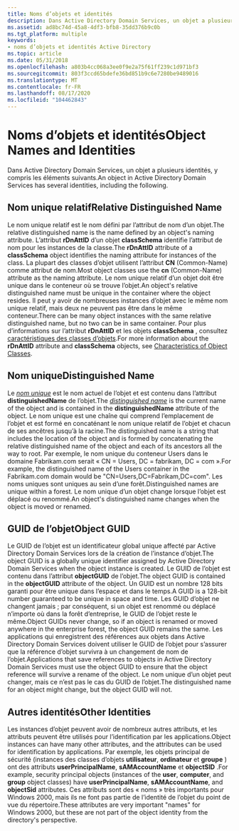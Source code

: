 ```yaml
---
title: Noms d’objets et identités
description: Dans Active Directory Domain Services, un objet a plusieurs identités, y compris les éléments suivants.
ms.assetid: ad8bc74d-45a8-4df3-bfb8-35dd376b9c0b
ms.tgt_platform: multiple
keywords:
- noms d’objets et identités Active Directory
ms.topic: article
ms.date: 05/31/2018
ms.openlocfilehash: a803b4cc068a3ee0f9e2a75f61ff239c1d971bf3
ms.sourcegitcommit: 803f3ccd65bdefe36bd851b9c6e7280be9489016
ms.translationtype: MT
ms.contentlocale: fr-FR
ms.lasthandoff: 08/17/2020
ms.locfileid: "104462843"
---
```

# <a name="object-names-and-identities"></a><span data-ttu-id="80791-104">Noms d’objets et identités</span><span class="sxs-lookup"><span data-stu-id="80791-104">Object Names and Identities</span></span>

<span data-ttu-id="80791-105">Dans Active Directory Domain Services, un objet a plusieurs identités, y compris les éléments suivants.</span><span class="sxs-lookup"><span data-stu-id="80791-105">An object in Active Directory Domain Services has several identities, including the following.</span></span>

## <a name="relative-distinguished-name"></a><span data-ttu-id="80791-106">Nom unique relatif</span><span class="sxs-lookup"><span data-stu-id="80791-106">Relative Distinguished Name</span></span>

<span data-ttu-id="80791-107">Le nom unique relatif est le nom défini par l’attribut de nom d’un objet.</span><span class="sxs-lookup"><span data-stu-id="80791-107">The relative distinguished name is the name defined by an object's naming attribute.</span></span> <span data-ttu-id="80791-108">L’attribut **rDnAttID** d’un objet **classSchema** identifie l’attribut de nom pour les instances de la classe.</span><span class="sxs-lookup"><span data-stu-id="80791-108">The **rDnAttID** attribute of a **classSchema** object identifies the naming attribute for instances of the class.</span></span> <span data-ttu-id="80791-109">La plupart des classes d’objet utilisent l’attribut **CN** (Common-Name) comme attribut de nom.</span><span class="sxs-lookup"><span data-stu-id="80791-109">Most object classes use the **cn** (Common-Name) attribute as the naming attribute.</span></span> <span data-ttu-id="80791-110">Le nom unique relatif d’un objet doit être unique dans le conteneur où se trouve l’objet.</span><span class="sxs-lookup"><span data-stu-id="80791-110">An object's relative distinguished name must be unique in the container where the object resides.</span></span> <span data-ttu-id="80791-111">Il peut y avoir de nombreuses instances d’objet avec le même nom unique relatif, mais deux ne peuvent pas être dans le même conteneur.</span><span class="sxs-lookup"><span data-stu-id="80791-111">There can be many object instances with the same relative distinguished name, but no two can be in same container.</span></span> <span data-ttu-id="80791-112">Pour plus d’informations sur l’attribut **rDnAttID** et les objets **classSchema** , consultez [caractéristiques des classes d’objets](characteristics-of-object-classes.md).</span><span class="sxs-lookup"><span data-stu-id="80791-112">For more information about the **rDnAttID** attribute and **classSchema** objects, see [Characteristics of Object Classes](characteristics-of-object-classes.md).</span></span>

## <a name="distinguished-name"></a><span data-ttu-id="80791-113">Nom unique</span><span class="sxs-lookup"><span data-stu-id="80791-113">Distinguished Name</span></span>

<span data-ttu-id="80791-114">Le [*nom unique*](/previous-versions/windows/desktop/legacy/ms681901(v=vs.85)) est le nom actuel de l’objet et est contenu dans l’attribut **distinguishedName** de l’objet.</span><span class="sxs-lookup"><span data-stu-id="80791-114">The [*distinguished name*](/previous-versions/windows/desktop/legacy/ms681901(v=vs.85)) is the current name of the object and is contained in the **distinguishedName** attribute of the object.</span></span> <span data-ttu-id="80791-115">Le nom unique est une chaîne qui comprend l’emplacement de l’objet et est formé en concaténant le nom unique relatif de l’objet et chacun de ses ancêtres jusqu’à la racine.</span><span class="sxs-lookup"><span data-stu-id="80791-115">The distinguished name is a string that includes the location of the object and is formed by concatenating the relative distinguished name of the object and each of its ancestors all the way to root.</span></span> <span data-ttu-id="80791-116">Par exemple, le nom unique du conteneur Users dans le domaine Fabrikam.com serait « CN = Users, DC = fabrikam, DC = com ».</span><span class="sxs-lookup"><span data-stu-id="80791-116">For example, the distinguished name of the Users container in the Fabrikam.com domain would be "CN=Users,DC=Fabrikam,DC=com".</span></span> <span data-ttu-id="80791-117">Les noms uniques sont uniques au sein d’une forêt.</span><span class="sxs-lookup"><span data-stu-id="80791-117">Distinguished names are unique within a forest.</span></span> <span data-ttu-id="80791-118">Le nom unique d’un objet change lorsque l’objet est déplacé ou renommé.</span><span class="sxs-lookup"><span data-stu-id="80791-118">An object's distinguished name changes when the object is moved or renamed.</span></span>

## <a name="object-guid"></a><span data-ttu-id="80791-119">GUID de l’objet</span><span class="sxs-lookup"><span data-stu-id="80791-119">Object GUID</span></span>

<span data-ttu-id="80791-120">Le GUID de l’objet est un identificateur global unique affecté par Active Directory Domain Services lors de la création de l’instance d’objet.</span><span class="sxs-lookup"><span data-stu-id="80791-120">The object GUID is a globally unique identifier assigned by Active Directory Domain Services when the object instance is created.</span></span> <span data-ttu-id="80791-121">Le GUID de l’objet est contenu dans l’attribut **objectGUID** de l’objet.</span><span class="sxs-lookup"><span data-stu-id="80791-121">The object GUID is contained in the **objectGUID** attribute of the object.</span></span> <span data-ttu-id="80791-122">Un GUID est un nombre 128 bits garanti pour être unique dans l’espace et dans le temps.</span><span class="sxs-lookup"><span data-stu-id="80791-122">A GUID is a 128-bit number guaranteed to be unique in space and time.</span></span> <span data-ttu-id="80791-123">Les GUID d’objet ne changent jamais ; par conséquent, si un objet est renommé ou déplacé n’importe où dans la forêt d’entreprise, le GUID de l’objet reste le même.</span><span class="sxs-lookup"><span data-stu-id="80791-123">Object GUIDs never change, so if an object is renamed or moved anywhere in the enterprise forest, the object GUID remains the same.</span></span> <span data-ttu-id="80791-124">Les applications qui enregistrent des références aux objets dans Active Directory Domain Services doivent utiliser le GUID de l’objet pour s’assurer que la référence d’objet survivra à un changement de nom de l’objet.</span><span class="sxs-lookup"><span data-stu-id="80791-124">Applications that save references to objects in Active Directory Domain Services must use the object GUID to ensure that the object reference will survive a rename of the object.</span></span> <span data-ttu-id="80791-125">Le nom unique d’un objet peut changer, mais ce n’est pas le cas du GUID de l’objet.</span><span class="sxs-lookup"><span data-stu-id="80791-125">The distinguished name for an object might change, but the object GUID will not.</span></span>

## <a name="other-identities"></a><span data-ttu-id="80791-126">Autres identités</span><span class="sxs-lookup"><span data-stu-id="80791-126">Other Identities</span></span>

<span data-ttu-id="80791-127">Les instances d’objet peuvent avoir de nombreux autres attributs, et les attributs peuvent être utilisés pour l’identification par les applications.</span><span class="sxs-lookup"><span data-stu-id="80791-127">Object instances can have many other attributes, and the attributes can be used for identification by applications.</span></span> <span data-ttu-id="80791-128">Par exemple, les objets principal de sécurité (instances des classes d’objets **utilisateur**, **ordinateur** et **groupe** ) ont des attributs **userPrincipalName**, **sAMAccountName** et **objectSID** .</span><span class="sxs-lookup"><span data-stu-id="80791-128">For example, security principal objects (instances of the **user**, **computer**, and **group** object classes) have **userPrincipalName**, **sAMAccountName**, and **objectSid** attributes.</span></span> <span data-ttu-id="80791-129">Ces attributs sont des « noms » très importants pour Windows 2000, mais ils ne font pas partie de l’identité de l’objet du point de vue du répertoire.</span><span class="sxs-lookup"><span data-stu-id="80791-129">These attributes are very important "names" for Windows 2000, but these are not part of the object identity from the directory's perspective.</span></span>

 

 